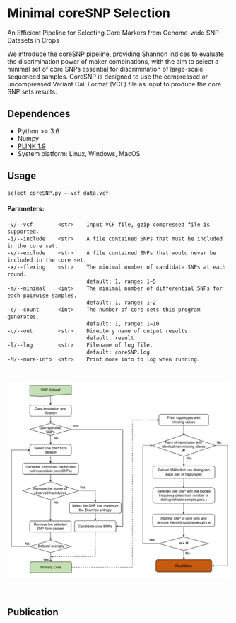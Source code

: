 # Minimal coreSNP Selection
An Efficient Pipeline for Selecting Core Markers from Genome-wide SNP Datasets in Crops
<br>

We introduce the coreSNP pipeline, providing Shannon indices to evaluate the discrimination power of maker combinations, with the aim to select a minimal set of core SNPs essential for discrimination of large-scale sequenced samples. 
CoreSNP is designed to use the compressed or uncompressed Variant Call Format (VCF) file as input to produce the core SNP sets results.

## Dependences
* Python >= 3.6
* Numpy
* [PLINK 1.9](https://www.cog-genomics.org/plink/)
* System platform: Linux, Windows, MacOS


## Usage
    select_coreSNP.py –-vcf data.vcf


#### Parameters:
    -v/--vcf        <str>    Input VCF file, gzip compressed file is supported.
    -i/--include    <str>    A file contained SNPs that must be included in the core set.
    -e/--exclude    <str>    A file contained SNPs that would never be included in the core set.
    -x/--flexing    <str>    The minimal number of candidate SNPs at each round.
                             default: 1, range: 1~5
    -m/--minimal    <int>    The minimal number of differential SNPs for each pairwise samples.
                             default: 1, range: 1~2
    -c/--count      <int>    The number of core sets this program generates.
                             default: 1, range: 1~10
    -o/--out        <str>    Directory name of output results.
                             default: result
    -l/--log        <str>    Filename of log file.
                             default: coreSNP.log
    -M/--more-info  <str>    Print more info to log when running.


<br>

![](images/pipeline.png)

<br>

## Publication
